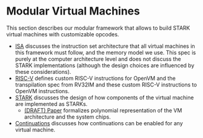 # Modular Virtual Machines

This section describes our modular framework that allows to build STARK virtual machines with customizable opcodes.

- [ISA](./ISA.md) discusses the instruction set architecture that all virtual machines in this framework must follow, and the memory model we use. This spec is purely at the computer architecture level and does not discuss the STARK implementations (although the design choices are influenced by these considerations).
- [RISC-V](./RISCV.md) defines custom RISC-V instructions for OpenVM and the transpilation spec from RV32IM and these custom RISC-V instructions to OpenVM instructions.
- [STARK](./stark.md) discusses the design of how components of the virtual machine are implemented as STARKs.
  - [(DRAFT) Paper](./OpenVM_STARK_Architecture_DRAFT.pdf) formalizes polynomial representation of the VM architecture and the system chips.
- [Continuations](./continuations.md) discusses how continuations can be enabled for any virtual machine.
